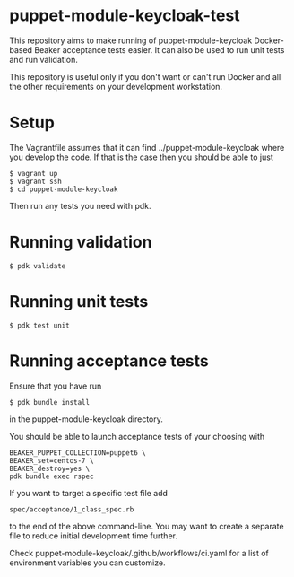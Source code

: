 # puppet-module-keycloak-test

This repository aims to make running of puppet-module-keycloak Docker-based
Beaker acceptance tests easier. It can also be used to run unit tests and run
validation.

This repository is useful only if you don't want or can't run Docker and all
the other requirements on your development workstation.

# Setup

The Vagrantfile assumes that it can find ../puppet-module-keycloak where you
develop the code. If that is the case then you should be able to just

    $ vagrant up
    $ vagrant ssh
    $ cd puppet-module-keycloak

Then run any tests you need with pdk.

# Running validation

    $ pdk validate

# Running unit tests

    $ pdk test unit

# Running acceptance tests

Ensure that you have run

    $ pdk bundle install

in the puppet-module-keycloak directory.

You should be able to launch acceptance tests of your choosing with

    BEAKER_PUPPET_COLLECTION=puppet6 \
    BEAKER_set=centos-7 \
    BEAKER_destroy=yes \
    pdk bundle exec rspec

If you want to target a specific test file add

    spec/acceptance/1_class_spec.rb

to the end of the above command-line. You may want to create a separate file to
reduce initial development time further.

Check puppet-module-keycloak/.github/workflows/ci.yaml for a list of
environment variables you can customize.
